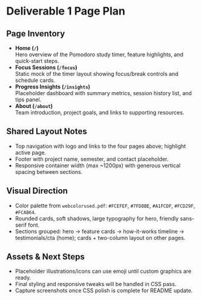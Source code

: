 # Deliverable 1 Page Plan

## Page Inventory
- **Home (`/`)**  
  Hero overview of the Pomodoro study timer, feature highlights, and quick-start steps.
- **Focus Sessions (`/focus`)**  
  Static mock of the timer layout showing focus/break controls and schedule cards.
- **Progress Insights (`/insights`)**  
  Placeholder dashboard with summary metrics, session history list, and tips panel.
- **About (`/about`)**  
  Team introduction, project goals, and links to supporting resources.

## Shared Layout Notes
- Top navigation with logo and links to the four pages above; highlight active page.
- Footer with project name, semester, and contact placeholder.
- Responsive container width (max ~1200px) with generous vertical spacing between sections.

## Visual Direction
- Color palette from `webcolorused.pdf`: `#FCEFEF`, `#7FD8BE`, `#A1FCDF`, `#FCD29F`, `#FCAB64`.
- Rounded cards, soft shadows, large typography for hero, friendly sans-serif font.
- Sections grouped: hero → feature cards → how-it-works timeline → testimonials/cta (home); cards + two-column layout on other pages.

## Assets & Next Steps
- Placeholder illustrations/icons can use emoji until custom graphics are ready.
- Final styling and responsive tweaks will be handled in CSS pass.
- Capture screenshots once CSS polish is complete for README update.
